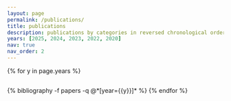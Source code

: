 ```yaml
---
layout: page
permalink: /publications/
title: publications
description: publications by categories in reversed chronological order. generated by jekyll-scholar.
years: [2025, 2024, 2023, 2022, 2020]
nav: true
nav_order: 2
---
```


<!-- _pages/publications.md -->
<div class="publications">

{% for y in page.years %}
  <h2></h2>
  {% bibliography -f papers -q @*[year={{y}}]* %}
{% endfor %}

</div>
